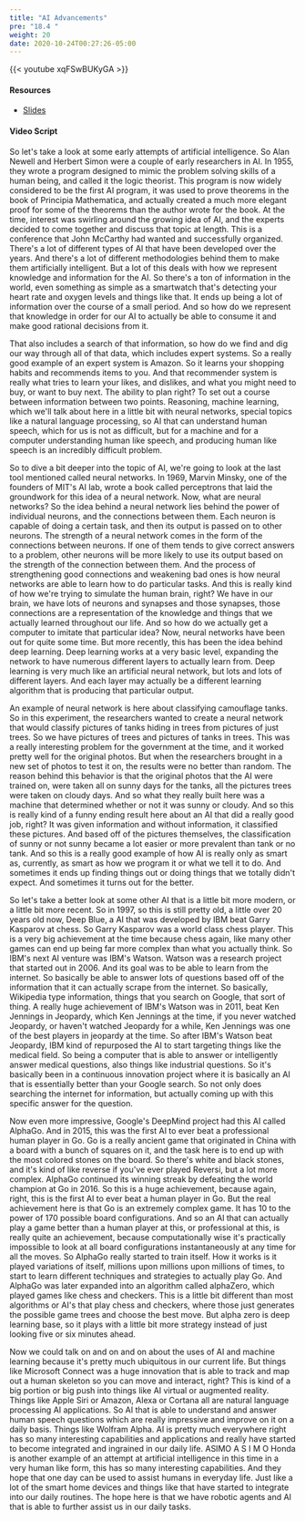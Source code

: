 ```yaml
---
title: "AI Advancements"
pre: "18.4 "
weight: 20
date: 2020-10-24T00:27:26-05:00
---
```


{{< youtube xqFSwBUKyGA >}}


#### Resources
* [Slides](/1-cc110/18-ai/slides/ArtificialIntelligence.pdf)

#### Video Script

So let's take a look at some early attempts of artificial intelligence. So Alan Newell and Herbert Simon were a couple of early researchers in AI. In 1955, they wrote a program designed to mimic the problem solving skills of a human being, and called it the logic theorist. This program is now widely considered to be the first AI program, it was used to prove theorems in the book of Principia Mathematica, and actually created a much more elegant proof for some of the theorems than the author wrote for the book. At the time, interest was swirling around the growing idea of AI, and the experts decided to come together and discuss that topic at length. This is a conference that John McCarthy had wanted and successfully organized. There's a lot of different types of AI that have been developed over the years. And there's a lot of different methodologies behind them to make them artificially intelligent. But a lot of this deals with how we represent knowledge and information for the AI. So there's a ton of information in the world, even something as simple as a smartwatch that's detecting your heart rate and oxygen levels and things like that. It ends up being a lot of information over the course of a small period. And so how do we represent that knowledge in order for our AI to actually be able to consume it and make good rational decisions from it. 

That also includes a search of that information, so how do we find and dig our way through all of that data, which includes expert systems. So a really good example of an expert system is Amazon. So it learns your shopping habits and recommends items to you. And that recommender system is really what tries to learn your likes, and dislikes, and what you might need to buy, or want to buy next. The ability to plan right? To set out a course between information between two points. Reasoning, machine learning, which we'll talk about here in a little bit with neural networks, special topics like a natural language processing, so AI that can understand human speech, which for us is not as difficult, but for a machine and for a computer understanding human like speech, and producing human like speech is an incredibly difficult problem. 

So to dive a bit deeper into the topic of AI, we're going to look at the last tool mentioned called neural networks. In 1969, Marvin Minsky, one of the founders of MIT's AI lab, wrote a book called perceptrons that laid the groundwork for this idea of a neural network. Now, what are neural networks? So the idea behind a neural network lies behind the power of individual neurons, and the connections between them. Each neuron is capable of doing a certain task, and then its output is passed on to other neurons. The strength of a neural network comes in the form of the connections between neurons. If one of them tends to give correct answers to a problem, other neurons will be more likely to use its output based on the strength of the connection between them. And the process of strengthening good connections and weakening bad ones is how neural networks are able to learn how to do particular tasks. And this is really kind of how we're trying to simulate the human brain, right? We have in our brain, we have lots of neurons and synapses and those synapses, those connections are a representation of the knowledge and things that we actually learned throughout our life. And so how do we actually get a computer to imitate that particular idea? Now, neural networks have been out for quite some time. But more recently, this has been the idea behind deep learning. Deep learning works at a very basic level, expanding the network to have numerous different layers to actually learn from. Deep learning is very much like an artificial neural network, but lots and lots of different layers. And each layer may actually be a different learning algorithm that is producing that particular output. 

An example of neural network is here about classifying camouflage tanks. So in this experiment, the researchers wanted to create a neural network that would classify pictures of tanks hiding in trees from pictures of just trees. So we have pictures of trees and pictures of tanks in trees. This was a really interesting problem for the government at the time, and it worked pretty well for the original photos. But when the researchers brought in a new set of photos to test it on, the results were no better than random. The reason behind this behavior is that the original photos that the AI were trained on, were taken all on sunny days for the tanks, all the pictures trees were taken on cloudy days. And so what they really built here was a machine that determined whether or not it was sunny or cloudy. And so this is really kind of a funny ending result here about an AI that did a really good job, right? It was given information and without information, it classified these pictures. And based off of the pictures themselves, the classification of sunny or not sunny became a lot easier or more prevalent than tank or no tank. And so this is a really good example of how AI is really only as smart as, currently, as smart as how we program it or what we tell it to do. And sometimes it ends up finding things out or doing things that we totally didn't expect. And sometimes it turns out for the better. 

So let's take a better look at some other AI that is a little bit more modern, or a little bit more recent. So in 1997, so this is still pretty old, a little over 20 years old now, Deep Blue, a AI that was developed by IBM beat Garry Kasparov at chess. So Garry Kasparov was a world class chess player. This is a very big achievement at the time because chess again, like many other games can end up being far more complex than what you actually think. So IBM's next AI venture was IBM's Watson. Watson was a research project that started out in 2006. And its goal was to be able to learn from the internet. So basically be able to answer lots of questions based off of the information that it can actually scrape from the internet. So basically, Wikipedia type information, things that you search on Google, that sort of thing. A really huge achievement of IBM's Watson was in 2011, beat Ken Jennings in Jeopardy, which Ken Jennings at the time, if you never watched Jeopardy, or haven't watched Jeopardy for a while, Ken Jennings was one of the best players in jeopardy at the time. So after IBM's Watson beat Jeopardy, IBM kind of repurposed the AI to start targeting things like the medical field. So being a computer that is able to answer or intelligently answer medical questions, also things like industrial questions. So it's basically been in a continuous innovation project where it is basically an AI that is essentially better than your Google search. So not only does searching the internet for information, but actually coming up with this specific answer for the question. 

Now even more impressive, Google's DeepMind project had this AI called AlphaGo. And in 2015, this was the first AI to ever beat a professional human player in Go. Go is a really ancient game that originated in China with a board with a bunch of squares on it, and the task here is to end up with the most colored stones on the board. So there's white and black stones, and it's kind of like reverse if you've ever played Reversi, but a lot more complex. AlphaGo continued its winning streak by defeating the world champion at Go in 2016. So this is a huge achievement, because again, right, this is the first AI to ever beat a human player in Go. But the real achievement here is that Go is an extremely complex game. It has 10 to the power of 170 possible board configurations. And so an AI that can actually play a game better than a human player at this, or professional at this, is really quite an achievement, because computationally wise it's practically impossible to look at all board configurations instantaneously at any time for all the moves. So AlphaGo really started to train itself. How it works is it played variations of itself, millions upon millions upon millions of times, to start to learn different techniques and strategies to actually play Go. And AlphaGo was later expanded into an algorithm called alphaZero, which played games like chess and checkers. This is a little bit different than most algorithms or AI's that play chess and checkers, where those just generates the possible game trees and choose the best move. But alpha zero is deep learning base, so it plays with a little bit more strategy instead of just looking five or six minutes ahead. 

Now we could talk on and on and on about the uses of AI and machine learning because it's pretty much ubiquitous in our current life. But things like Microsoft Connect was a huge innovation that is able to track and map out a human skeleton so you can move and interact, right? This is kind of a big portion or big push into things like AI virtual or augmented reality. Things like Apple Siri or Amazon, Alexa or Cortana all are natural language processing AI applications. So AI that is able to understand and answer human speech questions which are really impressive and improve on it on a daily basis. Things like Wolfram Alpha. AI is pretty much everywhere right has so many interesting capabilities and applications and really have started to become integrated and ingrained in our daily life. ASIMO A S I M O Honda is another example of an attempt at artificial intelligence in this time in a very human like form, this has so many interesting capabilities. And they hope that one day can be used to assist humans in everyday life. Just like a lot of the smart home devices and things like that have started to integrate into our daily routines. The hope here is that we have robotic agents and AI that is able to further assist us in our daily tasks. 